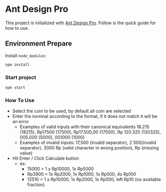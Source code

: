 # Ant Design Pro

This project is initialized with [Ant Design Pro](https://pro.ant.design). Follow is the quick guide for how to use.

## Environment Prepare

Install `node_modules`:

```bash
npm install
```

### Start project

```bash
npm start
```

### How To Use
- Select the coin to be used, by default all coin are selected
- Enter the nominal according to the format, if it does not match it will be an error
  - Examples of valid inputs with their canonical equivalents 18.215 (18215), Rp17500 (17500), Rp17.500,00 (17500), Rp 120.325 (120325), 005.000 (5000), 001000 (1000)
  - Examples of invalid inputs: 17,500 (invalid separator),  2 500(invalid separator), 3000 Rp (valid character in wrong position), Rp (missing value)
- Hit Enter / Click Calculate button
  - ex: 
      - 15000 = 1 x Rp10000, 1x Rp5000
      - Rp3900 = 1x Rp2000, 1x Rp1000, 1x Rp500, 4x Rp100
      - 12510 = 1 x Rp10000, 1x Rp2000, 1x Rp500, left Rp10 (no available fraction)
